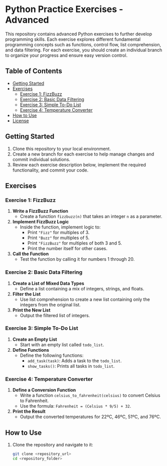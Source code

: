 # Python Practice Exercises - Advanced

This repository contains advanced Python exercises to further develop programming skills. Each exercise explores different fundamental programming concepts such as functions, control flow, list comprehension, and data filtering. For each exercise, you should create an individual branch to organize your progress and ensure easy version control.

## Table of Contents

- [Getting Started](#getting-started)
- [Exercises](#exercises)
  - [Exercise 1: FizzBuzz](#exercise-1-fizzbuzz)
  - [Exercise 2: Basic Data Filtering](#exercise-2-basic-data-filtering)
  - [Exercise 3: Simple To-Do List](#exercise-3-simple-to-do-list)
  - [Exercise 4: Temperature Converter](#exercise-4-temperature-converter)
- [How to Use](#how-to-use)
- [License](#license)

## Getting Started

1. Clone this repository to your local environment.
2. Create a new branch for each exercise to help manage changes and commit individual solutions.
3. Review each exercise description below, implement the required functionality, and commit your code.

## Exercises

### Exercise 1: FizzBuzz

1. **Write a FizzBuzz Function**  
   - Create a function `fizzbuzz(n)` that takes an integer `n` as a parameter.
2. **Implement FizzBuzz Logic**  
   - Inside the function, implement logic to:
     - Print `"Fizz"` for multiples of 3.
     - Print `"Buzz"` for multiples of 5.
     - Print `"FizzBuzz"` for multiples of both 3 and 5.
     - Print the number itself for other cases.
3. **Call the Function**  
   - Test the function by calling it for numbers 1 through 20.

### Exercise 2: Basic Data Filtering

1. **Create a List of Mixed Data Types**  
   - Define a list containing a mix of integers, strings, and floats.
2. **Filter the List**  
   - Use list comprehension to create a new list containing only the integers from the original list.
3. **Print the New List**  
   - Output the filtered list of integers.

### Exercise 3: Simple To-Do List

1. **Create an Empty List**  
   - Start with an empty list called `todo_list`.
2. **Define Functions**  
   - Define the following functions:
     - `add_task(task)`: Adds a task to the `todo_list`.
     - `show_tasks()`: Prints all tasks in `todo_list`.

### Exercise 4: Temperature Converter

1. **Define a Conversion Function**  
   - Write a function `celsius_to_fahrenheit(celsius)` to convert Celsius to Fahrenheit.
   - Use the formula: `Fahrenheit = (Celsius * 9/5) + 32`.
2. **Print the Result**  
   - Output the converted temperatures for 22ºC, 46ºC, 51ºC, and 76ºC.

## How to Use

1. Clone the repository and navigate to it:
   ```bash
   git clone <repository_url>
   cd <repository_folder>

